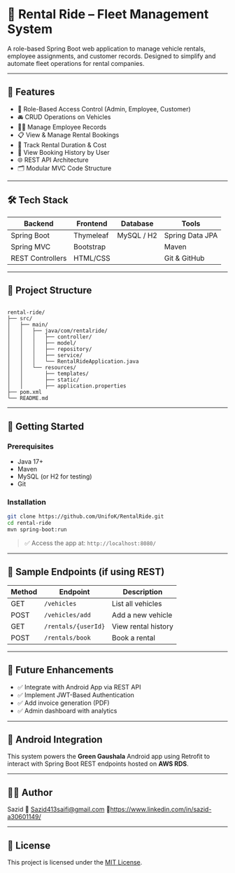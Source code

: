 # 🚗 Rental Ride – Fleet Management System

A role-based Spring Boot web application to manage vehicle rentals, employee assignments, and customer records. Designed to simplify and automate fleet operations for rental companies.

---

## 🌟 Features

- 👥 Role-Based Access Control (Admin, Employee, Customer)
- 🚘 CRUD Operations on Vehicles
- 👨‍🔧 Manage Employee Records
- 📋 View & Manage Rental Bookings
- 📆 Track Rental Duration & Cost
- 🧾 View Booking History by User
- 🌐 REST API Architecture
- 🗂️ Modular MVC Code Structure

---

## 🛠️ Tech Stack

| Backend         | Frontend       | Database     | Tools              |
|-----------------|----------------|--------------|--------------------|
| Spring Boot     | Thymeleaf      | MySQL / H2   | Spring Data JPA    |
| Spring MVC      | Bootstrap      |              | Maven              |
| REST Controllers| HTML/CSS       |              | Git & GitHub       |

---

## 📂 Project Structure

```

rental-ride/
├── src/
│   ├── main/
│   │   ├── java/com/rentalride/
│   │   │   ├── controller/
│   │   │   ├── model/
│   │   │   ├── repository/
│   │   │   ├── service/
│   │   │   └── RentalRideApplication.java
│   │   └── resources/
│   │       ├── templates/
│   │       ├── static/
│   │       ├── application.properties
├── pom.xml
└── README.md

````

---

## 🚀 Getting Started

### Prerequisites

- Java 17+
- Maven
- MySQL (or H2 for testing)
- Git

### Installation

```bash
git clone https://github.com/UnifoK/RentalRide.git
cd rental-ride
mvn spring-boot:run
````

> ✅ Access the app at: `http://localhost:8080/`

---

## 🧪 Sample Endpoints (if using REST)

| Method | Endpoint            | Description         |
| ------ | ------------------- | ------------------- |
| GET    | `/vehicles`         | List all vehicles   |
| POST   | `/vehicles/add`     | Add a new vehicle   |
| GET    | `/rentals/{userId}` | View rental history |
| POST   | `/rentals/book`     | Book a rental       |

---

## 🧭 Future Enhancements

* ✅ Integrate with Android App via REST API
* ✅ Implement JWT-Based Authentication
* ✅ Add invoice generation (PDF)
* ✅ Admin dashboard with analytics

---

## 📱 Android Integration

This system powers the **Green Gaushala** Android app using Retrofit to interact with Spring Boot REST endpoints hosted on **AWS RDS**.

---

## 🙋‍♂️ Author

Sazid
📧 Sazid413saifi@gmail.com
🔗https://www.linkedin.com/in/sazid-a30601149/


---

## 📄 License

This project is licensed under the [MIT License](LICENSE).
